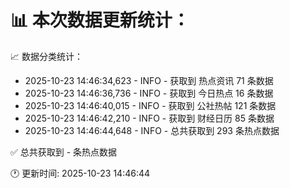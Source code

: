 📊 本次数据更新统计：
==========================

📈 数据分类统计：
- 2025-10-23 14:46:34,623 - INFO - 获取到 热点资讯 71 条数据
- 2025-10-23 14:46:36,736 - INFO - 获取到 今日热点 16 条数据
- 2025-10-23 14:46:40,015 - INFO - 获取到 公社热帖 121 条数据
- 2025-10-23 14:46:42,210 - INFO - 获取到 财经日历 85 条数据
- 2025-10-23 14:46:44,648 - INFO - 总共获取到 293 条热点数据

✅ 总共获取到 - 条热点数据

🕐 更新时间: 2025-10-23 14:46:44
